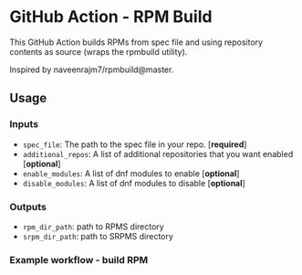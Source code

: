 # GitHub Action - RPM Build  

This GitHub Action builds RPMs from spec file and using repository contents as source (wraps the rpmbuild utility).

Inspired by naveenrajm7/rpmbuild@master.

## Usage

### Inputs

- `spec_file`: The path to the spec file in your repo. [**required**]
- `additional_repos`: A list of additional repositories that you want enabled [**optional**]
- `enable_modules`: A list of dnf modules to enable [**optional**]
- `disable_modules`: A list of dnf modules to disable [**optional**]

### Outputs

- `rpm_dir_path`: path to RPMS directory
- `srpm_dir_path`: path to SRPMS directory

### Example workflow - build RPM

